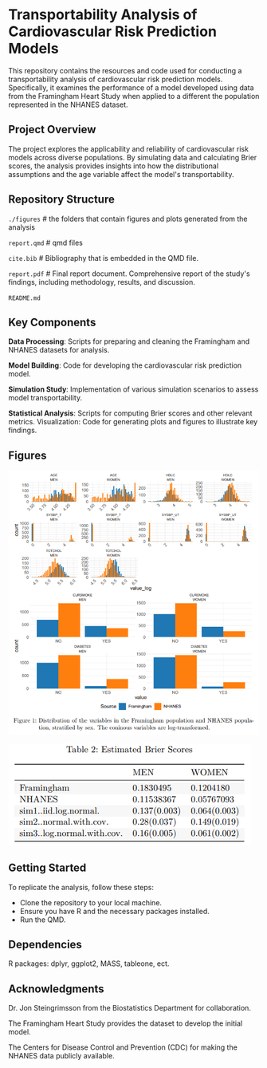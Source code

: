 # Transportability Analysis of Cardiovascular Risk Prediction Models

This repository contains the resources and code used for conducting a
transportability analysis of cardiovascular risk prediction models.
Specifically, it examines the performance of a model developed using
data from the Framingham Heart Study when applied to a different
the population represented in the NHANES dataset.

## Project Overview

The project explores the applicability and reliability of cardiovascular
risk models across diverse populations. By simulating data and
calculating Brier scores, the analysis provides insights into how the
distributional assumptions and the age variable affect the model's
transportability.

## Repository Structure


`./figures` # the folders that contain figures and plots generated from the analysis

`report.qmd` # qmd files 

`cite.bib` # Bibliography that is embedded in the QMD file.

`report.pdf` # Final report document. Comprehensive report of the study's findings, including
methodology, results, and discussion.

`README.md`

## Key Components

**Data Processing**: Scripts for preparing and cleaning the Framingham
and NHANES datasets for analysis.

**Model Building**: Code for developing the cardiovascular risk
prediction model.

**Simulation Study**: Implementation of various simulation scenarios to
assess model transportability.

**Statistical Analysis**: Scripts for computing Brier scores and other
relevant metrics. Visualization: Code for generating plots and figures
to illustrate key findings.

## Figures

![](Figures/dsitribution.png)

![](Figures/Briers.png)

## Getting Started

To replicate the analysis, follow these steps:

-   Clone the repository to your local machine.
-   Ensure you have R and the necessary packages installed.
-   Run the QMD.

## Dependencies

R packages: dplyr, ggplot2, MASS, tableone, ect.

## Acknowledgments

Dr. Jon Steingrimsson from the Biostatistics Department for collaboration.

The Framingham Heart Study provides the dataset to develop the initial model.

The Centers for Disease Control and Prevention (CDC) for making the NHANES data publicly available.
